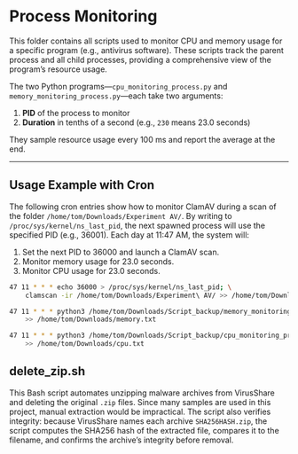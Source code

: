 # Process Monitoring

This folder contains all scripts used to monitor CPU and memory usage for a specific program (e.g., antivirus software). These scripts track the parent process and all child processes, providing a comprehensive view of the program’s resource usage.

The two Python programs—`cpu_monitoring_process.py` and `memory_monitoring_process.py`—each take two arguments:

1. **PID** of the process to monitor  
2. **Duration** in tenths of a second (e.g., `230` means 23.0 seconds)

They sample resource usage every 100 ms and report the average at the end.

---

## Usage Example with Cron

The following cron entries show how to monitor ClamAV during a scan of the folder `/home/tom/Downloads/Experiment AV/`. By writing to `/proc/sys/kernel/ns_last_pid`, the next spawned process will use the specified PID (e.g., 36001). Each day at 11:47 AM, the system will:

1. Set the next PID to 36000 and launch a ClamAV scan.  
2. Monitor memory usage for 23.0 seconds.  
3. Monitor CPU usage for 23.0 seconds.

```bash
47 11 * * * echo 36000 > /proc/sys/kernel/ns_last_pid; \
    clamscan -ir /home/tom/Downloads/Experiment\ AV/ >> /home/tom/Downloads/result_scan.txt

47 11 * * * python3 /home/tom/Downloads/Script_backup/memory_monitoring_process.py 36001 230 \
    >> /home/tom/Downloads/memory.txt

47 11 * * * python3 /home/tom/Downloads/Script_backup/cpu_monitoring_process.py 36001 230 \
    >> /home/tom/Downloads/cpu.txt
```
## delete_zip.sh
This Bash script automates unzipping malware archives from VirusShare and deleting the original `.zip` files. Since many samples are used in this project, manual extraction would be impractical. The script also verifies integrity: because VirusShare names each archive `SHA256HASH.zip`, the script computes the SHA256 hash of the extracted file, compares it to the filename, and confirms the archive’s integrity before removal.
